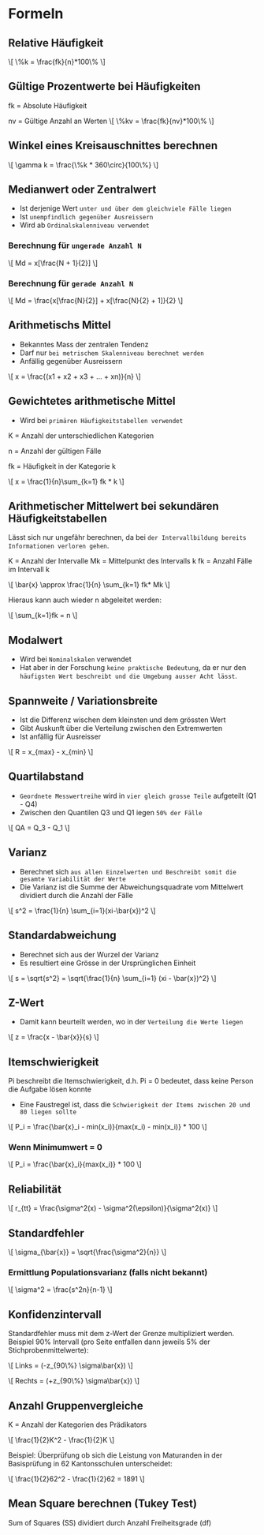 # Formeln

## Relative Häufigkeit
\\[
\\%k = \frac{fk}{n}*100\\%
\\]

## Gültige Prozentwerte bei Häufigkeiten
fk = Absolute Häufigkeit

nv = Gültige Anzahl an Werten
\\[
\\%kv = \frac{fk}{nv}*100\\%
\\]


## Winkel eines Kreisauschnittes berechnen
\\[
\\gamma k = \frac{\\%k * 360\circ}{100\\%}
\\]

## Medianwert oder Zentralwert
* Ist derjenige Wert `unter und über dem gleichviele Fälle liegen`
* Ist `unempfindlich gegenüber Ausreissern`
* Wird ab `Ordinalskalenniveau verwendet`

### Berechnung für `ungerade Anzahl N`
\\[
Md = x[\frac{N + 1}{2}] 
\\]


### Berechnung für `gerade Anzahl N`
\\[
Md = \frac{x[\frac{N}{2}] + x[\frac{N}{2} + 1]}{2} 
\\]

## Arithmetischs Mittel
* Bekanntes Mass der zentralen Tendenz
* Darf nur `bei metrischem Skalenniveau berechnet werden`
* Anfällig gegenüber Ausreissern

\\[
x = \frac{(x1 + x2 + x3 + ... + xn)}{n}
\\]

## Gewichtetes arithmetische Mittel
* Wird bei `primären Häufigkeitstabellen verwendet`

K = Anzahl der unterschiedlichen Kategorien

n = Anzahl der gültigen Fälle

fk = Häufigkeit in der Kategorie k

\\[
x = \frac{1}{n}\sum_{k=1} fk * k
\\]

## Arithmetischer Mittelwert bei sekundären Häufigkeitstabellen
Lässt sich nur ungefähr berechnen, da bei `der Intervallbildung bereits Informationen verloren gehen`.

K = Anzahl der Intervalle
Mk = Mittelpunkt des Intervalls k
fk = Anzahl Fälle im Intervall k

\\[
\bar{x} \approx \frac{1}{n} \sum_{k=1} fk* Mk
\\]

Hieraus kann auch wieder n abgeleitet werden:

\\[
\sum_{k=1}fk = n
\\]

## Modalwert
* Wird bei `Nominalskalen` verwendet 
* Hat aber in der Forschung `keine praktische Bedeutung`, da er nur den `häufigsten Wert beschreibt und die Umgebung ausser Acht lässt`.

## Spannweite / Variationsbreite
* Ist die Differenz wischen dem kleinsten und dem grössten Wert
* Gibt Auskunft über die Verteilung zwischen den Extremwerten
* Ist anfällig für Ausreisser

\\[
R = x_{max} - x_{min}
\\]

## Quartilabstand
* `Geordnete Messwertreihe` wird in `vier gleich grosse Teile` aufgeteilt (Q1 - Q4)
* Zwischen den Quantilen Q3 und Q1 iegen `50% der Fälle`

\\[
QA = Q_3 - Q_1
\\]

## Varianz
* Berechnet sich `aus allen Einzelwerten und Beschreibt somit die gesamte Variabilität der Werte`
* Die Varianz ist die Summe der Abweichungsquadrate vom Mittelwert dividiert durch die Anzahl der Fälle

\\[
s^2 = \frac{1}{n} \sum_{i=1}(xi-\\bar{x})^2
\\]

## Standardabweichung
* Berechnet sich aus der Wurzel der Varianz
* Es resultiert eine Grösse in der Ursprünglichen Einheit

\\[
s = \sqrt{s^2} = \sqrt{\frac{1}{n} \sum_{i=1} (xi - \bar{x})^2}
\\]

## Z-Wert
* Damit kann beurteilt werden, wo in der `Verteilung die Werte liegen`


\\[
z = \frac{x - \bar{x}}{s}
\\]

## Itemschwierigkeit
Pi beschreibt die Itemschwierigkeit, d.h. Pi = 0 bedeutet, dass keine Person die Aufgabe lösen konnte
* Eine Faustregel ist, dass die `Schwierigkeit der Items zwischen 20 und 80 liegen sollte`

\\[
P_i = \frac{\bar{x}_i - min(x_i)}{max(x_i) - min(x_i)} * 100 
\\]

### Wenn Minimumwert = 0
\\[
P_i = \frac{\bar{x}_i}{max(x_i)} * 100
\\]

## Reliabilität
\\[
r_{tt} = \frac{\sigma^2(x) - \sigma^2(\epsilon)}{\sigma^2(x)}
\\]

## Standardfehler
\\[
\sigma_{\bar{x}} = \sqrt{\frac{\sigma^2}{n}}
\\]

### Ermittlung Populationsvarianz (falls nicht bekannt)
\\[
\sigma^2 = \frac{s^2n}{n-1}
\\]

## Konfidenzintervall
Standardfehler muss mit dem z-Wert der Grenze multipliziert werden.
Beispiel 90% Intervall (pro Seite entfallen dann jeweils 5% der Stichprobenmittelwerte):

\\[
Links = (-z_{90\\%} \sigma\bar{x})
\\]

\\[
Rechts = (+z_{90\\%} \sigma\bar{x})
\\]

## Anzahl Gruppenvergleiche

K = Anzahl der Kategorien des Prädikators

\\[
\frac{1}{2}K^2 - \frac{1}{2}K
\\]

Beispiel: Überprüfung ob sich die Leistung von Maturanden in der Basisprüfung in 62 Kantonsschulen unterscheidet:

\\[
\frac{1}{2}62^2 - \frac{1}{2}62 = 1891
\\]


## Mean Square berechnen (Tukey Test)
Sum of Squares (SS) dividiert durch Anzahl Freiheitsgrade (df) 
